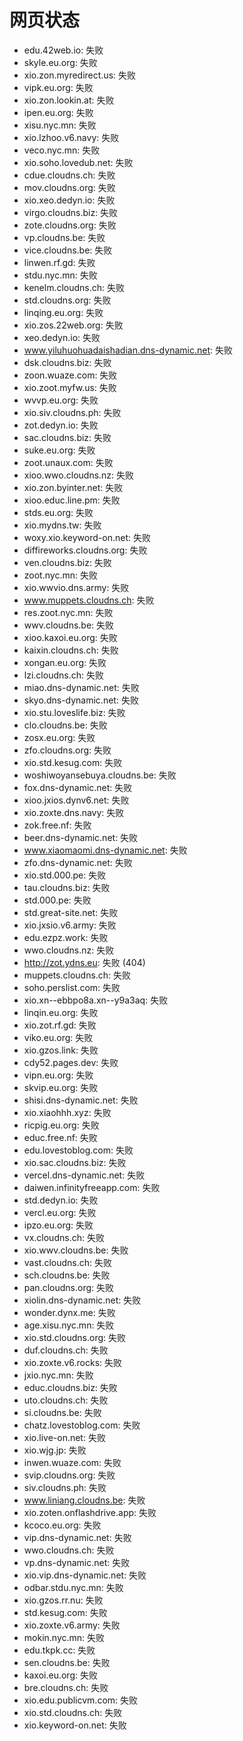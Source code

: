 # 网页状态
- edu.42web.io: 失败
- skyle.eu.org: 失败
- xio.zon.myredirect.us: 失败
- vipk.eu.org: 失败
- xio.zon.lookin.at: 失败
- ipen.eu.org: 失败
- xisu.nyc.mn: 失败
- xio.lzhoo.v6.navy: 失败
- veco.nyc.mn: 失败
- xio.soho.lovedub.net: 失败
- cdue.cloudns.ch: 失败
- mov.cloudns.org: 失败
- xio.xeo.dedyn.io: 失败
- virgo.cloudns.biz: 失败
- zote.cloudns.org: 失败
- vp.cloudns.be: 失败
- vice.cloudns.be: 失败
- linwen.rf.gd: 失败
- stdu.nyc.mn: 失败
- kenelm.cloudns.ch: 失败
- std.cloudns.org: 失败
- linqing.eu.org: 失败
- xio.zos.22web.org: 失败
- xeo.dedyn.io: 失败
- www.yiluhuohuadaishadian.dns-dynamic.net: 失败
- dsk.cloudns.biz: 失败
- zoon.wuaze.com: 失败
- xio.zoot.myfw.us: 失败
- wvvp.eu.org: 失败
- xio.siv.cloudns.ph: 失败
- zot.dedyn.io: 失败
- sac.cloudns.biz: 失败
- suke.eu.org: 失败
- zoot.unaux.com: 失败
- xioo.wwo.cloudns.nz: 失败
- xio.zon.byinter.net: 失败
- xioo.educ.line.pm: 失败
- stds.eu.org: 失败
- xio.mydns.tw: 失败
- woxy.xio.keyword-on.net: 失败
- diffireworks.cloudns.org: 失败
- ven.cloudns.biz: 失败
- zoot.nyc.mn: 失败
- xio.wwvio.dns.army: 失败
- www.muppets.cloudns.ch: 失败
- res.zoot.nyc.mn: 失败
- wwv.cloudns.be: 失败
- xioo.kaxoi.eu.org: 失败
- kaixin.cloudns.ch: 失败
- xongan.eu.org: 失败
- lzi.cloudns.ch: 失败
- miao.dns-dynamic.net: 失败
- skyo.dns-dynamic.net: 失败
- xio.stu.loveslife.biz: 失败
- clo.cloudns.be: 失败
- zosx.eu.org: 失败
- zfo.cloudns.org: 失败
- xio.std.kesug.com: 失败
- woshiwoyansebuya.cloudns.be: 失败
- fox.dns-dynamic.net: 失败
- xioo.jxios.dynv6.net: 失败
- xio.zoxte.dns.navy: 失败
- zok.free.nf: 失败
- beer.dns-dynamic.net: 失败
- www.xiaomaomi.dns-dynamic.net: 失败
- zfo.dns-dynamic.net: 失败
- xio.std.000.pe: 失败
- tau.cloudns.biz: 失败
- std.000.pe: 失败
- std.great-site.net: 失败
- xio.jxsio.v6.army: 失败
- edu.ezpz.work: 失败
- wwo.cloudns.nz: 失败
- http://zot.ydns.eu: 失败 (404)
- muppets.cloudns.ch: 失败
- soho.perslist.com: 失败
- xio.xn--ebbpo8a.xn--y9a3aq: 失败
- linqin.eu.org: 失败
- xio.zot.rf.gd: 失败
- viko.eu.org: 失败
- xio.gzos.link: 失败
- cdy52.pages.dev: 失败
- vipn.eu.org: 失败
- skvip.eu.org: 失败
- shisi.dns-dynamic.net: 失败
- xio.xiaohhh.xyz: 失败
- ricpig.eu.org: 失败
- educ.free.nf: 失败
- edu.lovestoblog.com: 失败
- xio.sac.cloudns.biz: 失败
- vercel.dns-dynamic.net: 失败
- daiwen.infinityfreeapp.com: 失败
- std.dedyn.io: 失败
- vercl.eu.org: 失败
- ipzo.eu.org: 失败
- vx.cloudns.ch: 失败
- xio.wwv.cloudns.be: 失败
- vast.cloudns.ch: 失败
- sch.cloudns.be: 失败
- pan.cloudns.org: 失败
- xiolin.dns-dynamic.net: 失败
- wonder.dynx.me: 失败
- age.xisu.nyc.mn: 失败
- xio.std.cloudns.org: 失败
- duf.cloudns.ch: 失败
- xio.zoxte.v6.rocks: 失败
- jxio.nyc.mn: 失败
- educ.cloudns.biz: 失败
- uto.cloudns.ch: 失败
- si.cloudns.be: 失败
- chatz.lovestoblog.com: 失败
- xio.live-on.net: 失败
- xio.wjg.jp: 失败
- inwen.wuaze.com: 失败
- svip.cloudns.org: 失败
- siv.cloudns.ph: 失败
- www.liniang.cloudns.be: 失败
- xio.zoten.onflashdrive.app: 失败
- kcoco.eu.org: 失败
- vip.dns-dynamic.net: 失败
- wwo.cloudns.ch: 失败
- vp.dns-dynamic.net: 失败
- xio.vip.dns-dynamic.net: 失败
- odbar.stdu.nyc.mn: 失败
- xio.gzos.rr.nu: 失败
- std.kesug.com: 失败
- xio.zoxte.v6.army: 失败
- mokin.nyc.mn: 失败
- edu.tkpk.cc: 失败
- sen.cloudns.be: 失败
- kaxoi.eu.org: 失败
- bre.cloudns.ch: 失败
- xio.edu.publicvm.com: 失败
- xio.std.cloudns.ch: 失败
- xio.keyword-on.net: 失败
